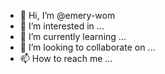 - 👋 Hi, I’m @emery-wom
- 👀 I’m interested in ...
- 🌱 I’m currently learning ...
- 💞️ I’m looking to collaborate on ...
- 📫 How to reach me ...

<!---
emery-wom/emery-wom is a ✨ special ✨ repository because its `README.md` (this file) appears on your GitHub profile.
You can click the Preview link to take a look at your changes.
--->
